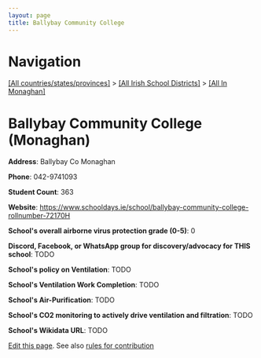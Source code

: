 ```yaml
---
layout: page
title: Ballybay Community College
---
```

# Navigation

[[All countries/states/provinces]](../../..) > [[All Irish School Districts]](../..) > [[All In Monaghan]](..)

# Ballybay Community College (Monaghan)

**Address**: Ballybay Co Monaghan

**Phone**: 042-9741093

**Student Count**: 363

**Website**: <https://www.schooldays.ie/school/ballybay-community-college-rollnumber-72170H>

**School's overall airborne virus protection grade (0-5)**: 0

**Discord, Facebook, or WhatsApp group for discovery/advocacy for THIS school**: TODO

**School's policy on Ventilation**: TODO

**School's Ventilation Work Completion**: TODO

**School's Air-Purification**: TODO

**School's CO2 monitoring to actively drive ventilation and filtration**: TODO

**School's Wikidata URL**: TODO


[Edit this page](https://github.com/ventilate-schools/Ireland/edit/main/./Monaghan/Ballybay_Community_College.md). See also [rules for contribution](../../../contribution-rules/)